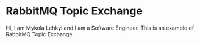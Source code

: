 # RabbitMQ Topic Exchange
Hi, I am Mykola Lehkyi and I am a Software Engineer. This is an example of RabbitMQ Topic Exchange
